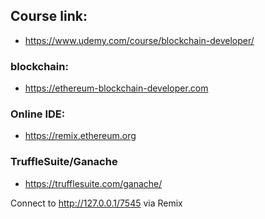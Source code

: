 ## Course link:
- https://www.udemy.com/course/blockchain-developer/

### blockchain: 
- https://ethereum-blockchain-developer.com

### Online IDE:
- https://remix.ethereum.org


### TruffleSuite/Ganache
- https://trufflesuite.com/ganache/

Connect to http://127.0.0.1/7545 via Remix